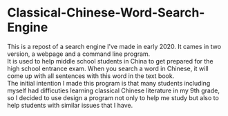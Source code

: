 # Classical-Chinese-Word-Search-Engine  
This is a repost of a search engine I've made in early 2020. It cames in two version, a webpage and a command line program.  
It is used to help middle school students in China to get prepared for the high school entrance exam. When you search a word in Chinese, it will come up with all sentences with this word in the text book.  
The initial intention I made this program is that many students including myself had difficuties learning classical Chinese literature in my 9th grade, so I decided to use design a program not only to help me study but also to help students with similar issues that I have. 
